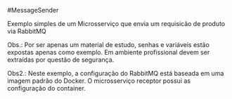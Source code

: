 #MessageSender

Exemplo simples de um Microsserviço que envia um requisicão de produto via RabbitMQ

Obs.: Por ser apenas um material de estudo, senhas e variáveis estão expostas apenas como exemplo.
Em ambiente profissional devem ser extraídas por questão de segurança.

Obs2.: Neste exemplo, a configuração do RabbitMQ está baseada em uma imagem padrão do Docker.
O microsserviço receptor possui as configuração do container.